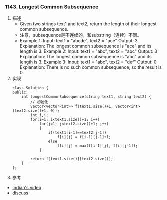 
### 1143. Longest Common Subsequence
1. 描述
    - Given two strings text1 and text2, return the length of their longest common subsequence.
    - 注意，subsequence是不连续的，和substring（连续）不同。
    - Example 1:
    Input: text1 = "abcde", text2 = "ace" 
    Output: 3  
    Explanation: The longest common subsequence is "ace" and its length is 3.
    Example 2:
    Input: text1 = "abc", text2 = "abc"
    Output: 3
    Explanation: The longest common subsequence is "abc" and its length is 3.
    Example 3:
    Input: text1 = "abc", text2 = "def"
    Output: 0
    Explanation: There is no such common subsequence, so the result is 0.
2. 实现
    ```
    class Solution {
    public:
        int longestCommonSubsequence(string text1, string text2) {
            // 初始化
            vector<vector<int>> f(text1.size()+1, vector<int>(text2.size()+1, 0));
            int i,j;
            for(i=1; i<text1.size()+1; i++)
                for(j=1; j<text2.size()+1; j++)
                {
                    if(text1[i-1]==text2[j-1])
                        f[i][j] = f[i-1][j-1]+1;
                    else
                        f[i][j] = max(f[i-1][j], f[i][j-1]);
                }
            
            return f[text1.size()][text2.size()];
        }
    };
    ```
3. 参考
 - [Indian's video](https://www.bilibili.com/video/av23403227)
 - [discuss](https://leetcode.com/problems/longest-common-subsequence/discuss/348884/C%2B%2B-with-picture-O(nm))